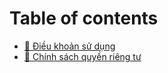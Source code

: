 # Table of contents

* [📃 Điều khoản sử dụng](README.md)
* [🔐 Chính sách quyền riêng tư](chinh-sach-quyen-rieng-tu.md)
